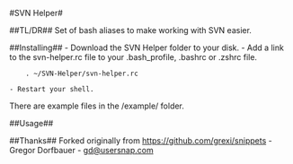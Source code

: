 #SVN Helper#

##TL/DR##
Set of bash aliases to make working with SVN easier.

##Installing##
	- Download the SVN Helper folder to your disk.
	- Add a link to the svn-helper.rc file to your .bash_profile, .bashrc or .zshrc file.
	
		. ~/SVN-Helper/svn-helper.rc
		
	- Restart your shell.

There are example files in the /example/ folder.

##Usage##

##Thanks##
Forked originally from https://github.com/grexi/snippets - Gregor Dorfbauer - gd@usersnap.com
